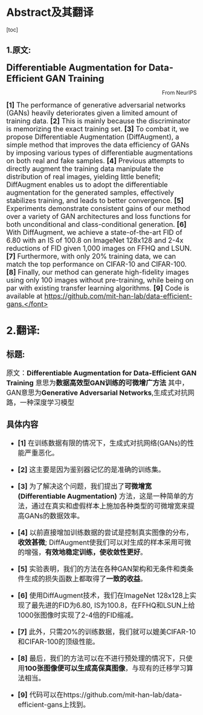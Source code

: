 # Abstract及其翻译

[toc]

## 1.原文:

<font size = 5>**Differentiable Augmentation for Data-Efficient GAN Training**</font>
<p align = right> From NeurIPS </p>

<font size = 4> **[1]** The performance of generative adversarial networks (GANs) heavily deteriorates given a limited amount of training data. **[2]** This is mainly because the discriminator is memorizing the exact training set. **[3]** To combat it, we propose Differentiable Augmentation (DiffAugment), a simple method that improves the data efficiency of GANs by imposing various types of differentiable augmentations on both real and fake samples. **[4]** Previous attempts to directly augment the training data manipulate the distribution of real images, yielding little benefit; DiffAugment enables us to adopt the differentiable augmentation for the generated samples, effectively stabilizes training, and leads to better convergence. **[5]** Experiments demonstrate consistent gains of our method over a variety of GAN architectures and loss functions for both unconditional and class-conditional generation. **[6]** With DiffAugment, we achieve a state-of-the-art FID of 6.80 with an IS of 100.8 on ImageNet 128x128 and 2-4x reductions of FID given 1,000 images on FFHQ and LSUN. **[7]** Furthermore, with only 20% training data, we can match the top performance on CIFAR-10 and CIFAR-100. **[8]** Finally, our method can generate high-fidelity images using only 100 images without pre-training, while being on par with existing transfer learning algorithms. **[9]** Code is available at https://github.com/mit-han-lab/data-efficient-gans.</font>

## 2.翻译:

### 标题:

原文：**Differentiable Augmentation for Data-Efficient GAN Training**
意思为**数据高效型GAN训练的可微增广方法**
其中，GAN意思为**Generative Adversarial Networks**,生成式对抗网路，一种深度学习模型

### 具体内容
* **[1]** 在训练数据有限的情况下，生成式对抗网络(GANs)的性能严重恶化。

* **[2]** 这主要是因为鉴别器记忆的是准确的训练集。

* **[3]** 为了解决这个问题，我们提出了**可微增宽(Differentiable Augmentation)** 方法，这是一种简单的方法，通过在真实和虚假样本上施加各种类型的可微增宽来提高GANs的数据效率。

* **[4]** 以前直接增加训练数据的尝试是控制真实图像的分布，**收效甚微**;
DiffAugment使我们可以对生成的样本采用可微的增强，**有效地稳定训练，使收敛性更好**。

* **[5]** 实验表明，我们的方法在各种GAN架构和无条件和类条件生成的损失函数上都取得了**一致的收益**。
* **[6]** 使用DiffAugment技术，我们在ImageNet 128x128上实现了最先进的FID为6.80, IS为100.8，在FFHQ和LSUN上给1000张图像时实现了2-4倍的FID缩减。
* **[7]** 此外，只需20%的训练数据，我们就可以媲美CIFAR-10和CIFAR-100的顶级性能。
* **[8]** 最后，我们的方法可以在不进行预处理的情况下，只使用**100张图像便可以生成高保真图像**，与现有的迁移学习算法相当。
* **[9]** 代码可以在https://github.com/mit-han-lab/data-efficient-gans上找到。